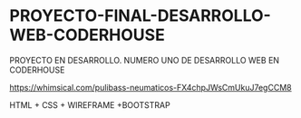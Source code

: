 # PROYECTO-FINAL-DESARROLLO-WEB-CODERHOUSE
PROYECTO EN DESARROLLO. NUMERO UNO DE DESARROLLO WEB EN CODERHOUSE

https://whimsical.com/pulibass-neumaticos-FX4chpJWsCmUkuJ7egCCM8

HTML + CSS + WIREFRAME +BOOTSTRAP

